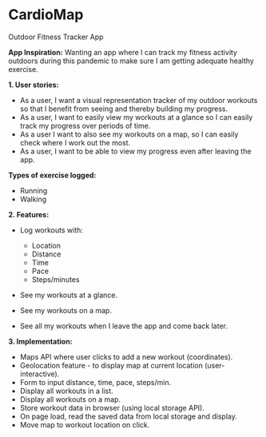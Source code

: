 # CardioMap
Outdoor Fitness Tracker App 

**App Inspiration:** Wanting an app where I can track my fitness activity outdoors during this pandemic to make sure I am getting adequate healthy exercise.

**1. User stories:**

- As a user, I want a visual representation tracker of my outdoor workouts so that I benefit from seeing and thereby building my progress.
- As a user, I want to easily view my workouts at a glance so I can easily track my progress over periods of time.
- As a user I want to also see my workouts on a map, so I can easily check where I work out the most.
- As a user, I want to be able to view my progress even after leaving the app.

**Types of exercise logged:**
- Running
- Walking


**2. Features:**
- Log workouts with:
    - Location
    - Distance
    - Time
    - Pace
    - Steps/minutes

- See my workouts at a glance.
- See my workouts on a map.
- See all my workouts when I leave the app and come back later.

**3. Implementation:**
- Maps API where user clicks to add a new workout (coordinates).
- Geolocation feature - to display map at current location (user-interactive).
- Form to input distance, time, pace, steps/min. 
- Display all workouts in a list.
- Display all workouts on a map.
- Store workout data in browser (using local storage API).
- On page load, read the saved data from local storage and display.
- Move map to workout location on click.



